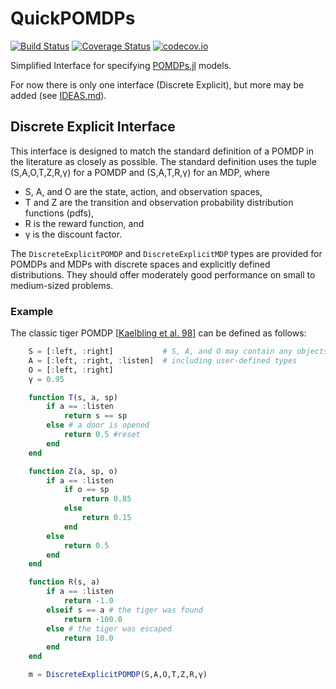 # QuickPOMDPs

[![Build Status](https://travis-ci.org/JuliaPOMDP/QuickPOMDPs.jl.svg?branch=master)](https://travis-ci.org/JuliaPOMDP/QuickPOMDPs.jl)
[![Coverage Status](https://coveralls.io/repos/JuliaPOMDP/QuickPOMDPs.jl/badge.svg?branch=master&service=github)](https://coveralls.io/github/JuliaPOMDP/QuickPOMDPs.jl?branch=master)
[![codecov.io](http://codecov.io/github/JuliaPOMDP/QuickPOMDPs.jl/coverage.svg?branch=master)](http://codecov.io/github/JuliaPOMDP/QuickPOMDPs.jl?branch=master)

Simplified Interface for specifying [POMDPs.jl](https://github.com/JuliaPOMDP/POMDPs.jl) models.

For now there is only one interface (Discrete Explicit), but more may be added (see [IDEAS.md](IDEAS.md)).

## Discrete Explicit Interface

This interface is designed to match the standard definition of a POMDP in the literature as closely as possible. The standard definition uses the tuple (S,A,O,T,Z,R,γ) for a POMDP and (S,A,T,R,γ) for an MDP, where

- S, A, and O are the state, action, and observation spaces,
- T and Z are the transition and observation probability distribution functions (pdfs),
- R is the reward function, and
- γ is the discount factor.

The `DiscreteExplicitPOMDP` and `DiscreteExplicitMDP` types are provided for POMDPs and MDPs with discrete spaces and explicitly defined distributions. They should offer moderately good performance on small to medium-sized problems.

### Example

The classic tiger POMDP \[[Kaelbling et al. 98](http://www.sciencedirect.com/science/article/pii/S000437029800023X)\] can be defined as follows:

```julia
    S = [:left, :right]           # S, A, and O may contain any objects
    A = [:left, :right, :listen]  # including user-defined types
    O = [:left, :right]
    γ = 0.95

    function T(s, a, sp)
        if a == :listen
            return s == sp
        else # a door is opened
            return 0.5 #reset
        end
    end

    function Z(a, sp, o)
        if a == :listen
            if o == sp
                return 0.85
            else
                return 0.15
            end
        else
            return 0.5
        end
    end

    function R(s, a)
        if a == :listen  
            return -1.0
        elseif s == a # the tiger was found
            return -100.0
        else # the tiger was escaped
            return 10.0
        end
    end

    m = DiscreteExplicitPOMDP(S,A,O,T,Z,R,γ)
```
